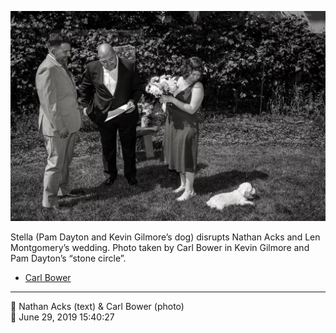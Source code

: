 ![Pam Dayton and Kevin Gilmore’s dog, Stella, disrupts Nathan Acks and Len Montgomery’s wedding](assets/d570cdfb21c1d67a88bdc1b2aa2fa2e6.webp)

Stella (Pam Dayton and Kevin Gilmore’s dog) disrupts Nathan Acks and Len Montgomery’s wedding. Photo taken by Carl Bower in Kevin Gilmore and Pam Dayton’s “stone circle”.

* [Carl Bower](https://carlbowerphotos.com)

- - - -

<span aria-hidden="true">👥</span> Nathan Acks (text) & Carl Bower (photo)  
<span aria-hidden="true">📅</span> June 29, 2019 15:40:27
